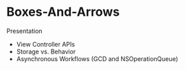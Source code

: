 Boxes-And-Arrows
================
Presentation
- View Controller APIs
- Storage vs. Behavior
- Asynchronous Workflows (GCD and NSOperationQueue)
